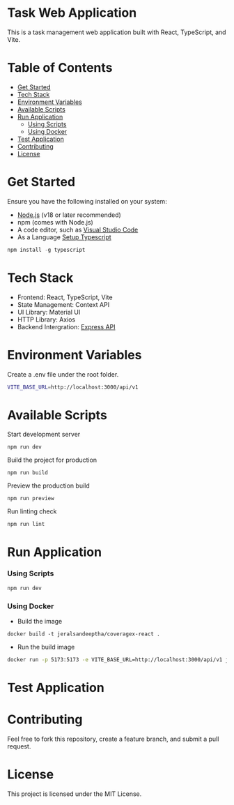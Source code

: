 # Task Web Application

This is a task management web application built with React, TypeScript, and Vite.

# Table of Contents

- [Get Started](#get-started)
- [Tech Stack](#tech-stack)
- [Environment Variables](#environment-variables)
- [Available Scripts](#available-scripts)
- [Run Application](#run-application)
    - [Using Scripts](#using-scripts)
    - [Using Docker](#using-docker)
- [Test Application](#test-application)
- [Contributing](#contributing)
- [License](#license)

# Get Started

Ensure you have the following installed on your system:

- [Node.js](https://nodejs.org/) (v18 or later recommended)
- npm (comes with Node.js)
- A code editor, such as [Visual Studio Code](https://code.visualstudio.com/)
- As a Language [Setup Typescript](https://www.typescriptlang.org/)
```js
npm install -g typescript
```

# Tech Stack

- Frontend: React, TypeScript, Vite
- State Management: Context API
- UI Library: Material UI
- HTTP Library: Axios
- Backend Intergration: [Express API](https://github.com/JeralSandeeptha/CoverageX-LLC-Technical-Assessment-Nodejs)

# Environment Variables

Create a .env file under the root folder.
```bash
VITE_BASE_URL=http://localhost:3000/api/v1
```

# Available Scripts

Start development server
```dash
npm run dev
```
Build the project for production
```dash
npm run build
```
Preview the production build
```dash
npm run preview
```
Run linting check
```dash
npm run lint
```

# Run Application

### Using Scripts

```bash
npm run dev
```

### Using Docker

- Build the image
```
docker build -t jeralsandeeptha/coveragex-react .
```

- Run the build image
```bash
docker run -p 5173:5173 -e VITE_BASE_URL=http://localhost:3000/api/v1 jeralsandeeptha/coveragex-react
```

# Test Application

# Contributing

Feel free to fork this repository, create a feature branch, and submit a pull request.

# License

This project is licensed under the MIT License.